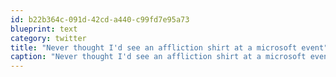 ```yaml
---
id: b22b364c-091d-42cd-a440-c99fd7e95a73
blueprint: text
category: twitter
title: "Never thought I'd see an affliction shirt at a microsoft event"
caption: "Never thought I'd see an affliction shirt at a microsoft event"
---
```


